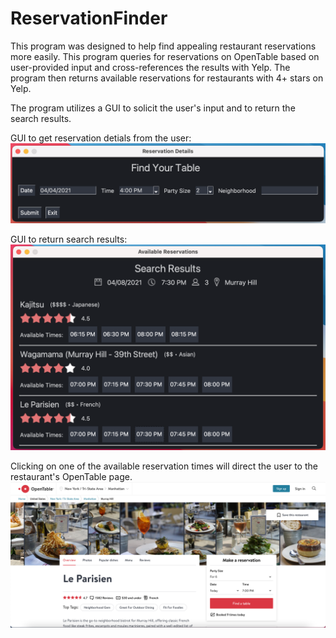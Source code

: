 # ReservationFinder

This program was designed to help find appealing restaurant reservations more easily. This program queries for reservations on OpenTable 
based on user-provided input and cross-references the results with Yelp. The program then returns available reservations for restaurants with 4+ stars on Yelp.

The program utilizes a GUI to solicit the user's input and to return the search results.

GUI to get reservation detials from the user:
![alt text](https://github.com/AmitRubinstein/ReservationFinder/blob/main/GUI%20Screenshots/GetReservationDetails.png?raw=true)

GUI to return search results:
![alt text](https://github.com/AmitRubinstein/ReservationFinder/blob/main/GUI%20Screenshots/SearchResults.png?raw=true)

Clicking on one of the available reservation times will direct the user to the restaurant's OpenTable page.
![alt text](https://github.com/AmitRubinstein/ReservationFinder/blob/main/GUI%20Screenshots/OpenTable%20Webpage.png?raw=true)
